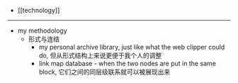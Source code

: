 - [[technology]]
- ---
- my methodology
    - 形式与连结
        - my personal archive library, just like what the web clipper could do, 但从形式结构上来说更便于我个人的调整
        - link map database - when the two nodes are put in the same block, 它们之间的同层级联系就可以被展现出来
